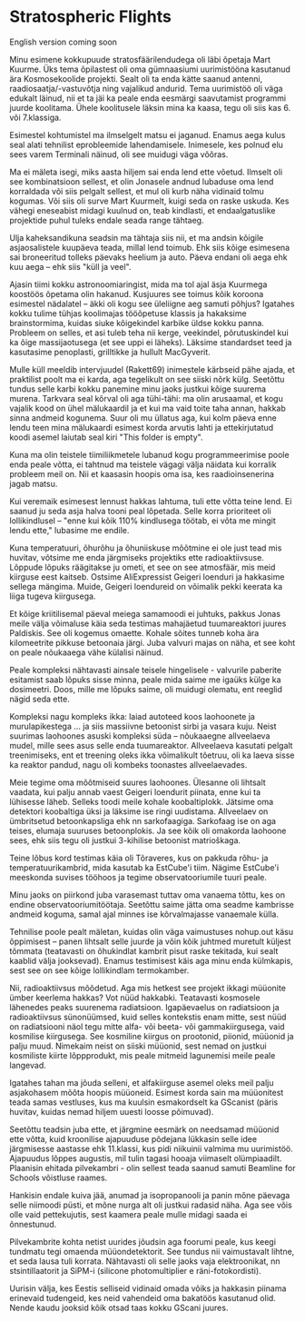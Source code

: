 Stratospheric Flights
=====================

English version coming soon

Minu esimene kokkupuude stratosfäärilendudega oli läbi õpetaja Mart Kuurme. Üks tema õpilastest oli oma gümnaasiumi uurimistööna kasutanud ära Kosmosekoolide projekti. Sealt oli ta enda kätte saanud antenni, raadiosaatja/-vastuvõtja ning vajalikud andurid. Tema uurimistöö oli väga edukalt läinud, nii et ta jäi ka peale enda eesmärgi saavutamist programmi juurde koolitama. Ühele koolitusele läksin mina ka kaasa, tegu oli siis kas 6. või 7.klassiga.

Esimestel kohtumistel ma ilmselgelt matsu ei jaganud. Enamus aega kulus seal alati tehnilist eprobleemide lahendamisele. Inimesele, kes polnud elu sees varem Terminali näinud, oli see muidugi väga võõras.

Ma ei mäleta isegi, miks aasta hiljem sai enda lend ette võetud. Ilmselt oli see kombinatsioon sellest, et olin Jonasele andnud lubaduse oma lend korraldada või siis pelgalt sellest, et mul oli kurb näha vidinaid tolmu kogumas. Või siis oli surve Mart Kuurmelt, kuigi seda on raske uskuda. Kes vähegi eneseabist midagi kuulnud on, teab kindlasti, et endaalgatuslike projektide puhul tuleks endale seada range tähtaeg.

Ulja kaheksandikuna seadsin ma tähtaja siis nii, et ma andsin kõigile asjaosalistele kuupäeva teada, millal lend toimub. Ehk siis kõige esimesena sai broneeritud tolleks päevaks heelium ja auto. Päeva endani oli aega ehk kuu aega – ehk siis "küll ja veel".

Ajasin tiimi kokku astronoomiaringist, mida ma tol ajal äsja Kuurmega koostöös õpetama olin hakanud. Kusjuures see toimus kõik koroona esimestel nädalatel – äkki oli kogu see üleliigne aeg samuti põhjus? Igatahes kokku tulime tühjas koolimajas tööõpetuse klassis ja hakaksime brainstormima, kuidas siuke kõigekindel karbike üldse kokku panna. Probleem on selles, et asi tuleb teha nii kerge, veekindel, põrutuskindel kui ka õige massijaotusega (et see uppi ei läheks). Läksime standardset teed ja kasutasime penoplasti, grilltikke ja hullult MacGyverit.

Mulle küll meeldib intervjuudel (Rakett69) inimestele kärbseid pähe ajada, et praktilist poolt ma ei karda, aga tegelikult on see siiski nõrk külg. Seetõttu tundus selle karbi kokku panemine minu jaoks justkui kõige suurema murena. Tarkvara seal kõrval oli aga tühi-tähi: ma olin arusaamal, et kogu vajalik kood on ühel mälukaardil ja et kui ma vaid toite taha annan, hakkab sinna andmeid kogunema. Suur oli mu üllatus aga, kui kolm päeva enne lendu teen mina mälukaardi esimest korda arvutis lahti ja ettekirjutatud koodi asemel laiutab seal kiri "This folder is empty".

Kuna ma olin teistele tiimiliikmetele lubanud kogu programmeerimise poole enda peale võtta, ei tahtnud ma teistele vägagi välja näidata kui korralik probleem meil on. Nii et kaasasin hoopis oma isa, kes raadioinsenerina jagab matsu.

Kui veremaik esimesest lennust hakkas lahtuma, tuli ette võtta teine lend. Ei saanud ju seda asja halva tooni peal lõpetada. Selle korra prioriteet oli lollikindlusel – "enne kui kõik 110% kindlusega töötab, ei võta me mingit lendu ette," lubasime me endile.

Kuna temperatuuri, õhurõhu ja õhuniiskuse mõõtmine ei ole just tead mis huvitav, võtsime me enda järgmiseks projektiks ette radioaktiivsuse. Lõppude lõpuks räägitakse ju ometi, et see on see atmosfäär, mis meid kiirguse eest kaitseb. Ostsime AliExpressist Geigeri loenduri ja hakkasime sellega mängima. Muide, Geigeri loendureid on võimalik pekki keerata ka liiga tugeva kiirgusega.

Et kõige kriitilisemal päeval meiega samamoodi ei juhtuks, pakkus Jonas meile välja võimaluse käia seda testimas mahajäetud tuumareaktori juures Paldiskis. See oli kogemus omaette. Kohale sõites tunneb koha ära kilomeetrite pikkuse betoonaia järgi. Juba valvuri majas on näha, et see koht on peale nõukaaega vähe külalisi näinud.

Peale kompleksi nähtavasti ainsale teisele hingelisele - valvurile paberite esitamist saab lõpuks sisse minna, peale mida saime me igaüks külge ka dosimeetri. Doos, mille me lõpuks saime, oli muidugi olematu, ent reeglid nägid seda ette.

Kompleksi nagu kompleks ikka: laiad autoteed koos laohoonete ja murulapikestega ... ja siis massiivne betoonist sirbi ja vasara kuju. Neist suurimas laohoones asuski kompleksi süda – nõukaaegne allveelaeva mudel, mille sees asus selle enda tuumareaktor. Allveelaeva kasutati pelgalt treenimiseks, ent et treening oleks ikka võimalikult tõetruu, oli ka laeva sisse ka reaktor pandud, nagu oli kombeks toonastes allveelaevades.

Meie tegime oma mõõtmiseid suures laohoones. Ülesanne oli lihtsalt vaadata, kui palju annab vaest Geigeri loendurit piinata, enne kui ta lühisesse läheb. Selleks toodi meile kohale koobaltiplokk. Jätsime oma detektori koobaltiga üksi ja läksime ise ringi uudistama. Allveelaev on ümbritsetud betoonkapsliga ehk nn sarkofaagiga. Sarkofaag ise on aga teises, elumaja suuruses betoonplokis. Ja see kõik oli omakorda laohoone sees, ehk siis tegu oli justkui 3-kihilise betoonist matrioškaga.

Teine lõbus kord testimas käia oli Tõraveres, kus on pakkuda rõhu- ja temperatuurikambrid, mida kasutab ka EstCube'i tiim. Nägime EstCube'i meeskonda suvises tööhoos ja tegime observatooriumile tuuri peale.

Minu jaoks on piirkond juba varasemast tuttav oma vanaema tõttu, kes on endine observatooriumitöötaja. Seetõttu saime jätta oma seadme kambrisse andmeid koguma, samal ajal minnes ise kõrvalmajasse vanaemale külla.

Tehnilise poole pealt mäletan, kuidas olin väga vaimustuses nohup.out käsu õppimisest – panen lihtsalt selle juurde ja võin kõik juhtmed muretult küljest tõmmata (teatavasti on õhukindlat kambrit pisut raske tekitada, kui sealt kaablid välja jooksevad). Enamus testimisest käis aga minu enda külmkapis, sest see on see kõige lollikindlam termokamber.

Nii, radioaktiivsus mõõdetud. Aga mis hetkest see projekt ikkagi müüonite ümber keerlema hakkas? Vot nüüd hakkabki. Teatavasti kosmosele lähenedes peaks suurenema radiatsioon. Igapäevaelus on radiatsioon ja radioaktiivsus sünonüümsed, kuid selles kontekstis enam mitte, sest nüüd on radiatsiooni näol tegu mitte alfa- või beeta- või gammakiirgusega, vaid kosmilise kiirgusega. See kosmiline kiirgus on prootonid, piionid, müüonid ja palju muud. Nimekaim neist on siiski müüonid, sest nemad on justkui kosmiliste kiirte lõppprodukt, mis peale mitmeid lagunemisi meile peale langevad.

Igatahes tahan ma jõuda selleni, et alfakiirguse asemel oleks meil palju asjakohasem mõõta hoopis müüoneid. Esimest korda sain ma müüonitest teada samas vestluses, kus ma kuulsin esmakordselt ka GScanist (päris huvitav, kuidas nemad hiljem uuesti loosse põimuvad).

Seetõttu teadsin juba ette, et järgmine eesmärk on needsamad müüonid ette võtta, kuid kroonilise ajapuuduse põdejana lükkasin selle idee järgmisesse aastasse ehk 11.klassi, kus pidi niikuinii valmima mu uurimistöö. Ajapuudus lõppes augustis, mil tulin tagasi hooaja viimaselt olümpiaadilt. Plaanisin ehitada pilvekambri - olin sellest teada saanud samuti Beamline for Schools võistluse raames.

Hankisin endale kuiva jää, anumad ja isopropanooli ja panin mõne päevaga selle niimoodi püsti, et mõne nurga alt oli justkui radasid näha. Aga see võis olle vaid pettekujutis, sest kaamera peale mulle midagi saada ei õnnestunud.

Pilvekambrite kohta netist uurides jõudsin aga foorumi peale, kus keegi tundmatu tegi omaenda müüondetektorit. See tundus nii vaimustavalt lihtne, et seda lausa tuli korrata. Nähtavasti oli selle jaoks vaja elektroonikat, nn stsintillaatorit ja SiPM-i (silicone photomultiplier e räni-fotokordisti).

Uurisin välja, kes Eestis selliseid vidinaid omada võiks ja hakkasin piinama erinevaid tudengeid, kes neid vahendeid oma bakatöös kasutanud olid. Nende kaudu jooksid kõik otsad taas kokku GScani juures.
